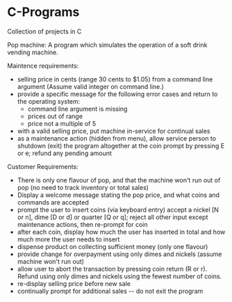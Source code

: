 # C-Programs

Collection of projects in C

Pop machine: A program which simulates the operation of a soft drink vending machine. 

Maintence requirements:
*	selling price in cents (range 30 cents to $1.05) from a command line argument (Assume valid integer on command line.)
*	provide a specific message for the following error cases and return to the operating system:
    * command line argument is missing
    * prices out of range
    * price not a multiple of 5 
*	with a valid selling price, put machine in-service for continual sales
*	as a maintenance action (hidden from menu), allow service person to shutdown (exit) the program altogether at the coin prompt by pressing E or e; refund any pending amount

Customer Requirements: 
*	There is only one flavour of pop, and that the machine won't run out of pop (no need to track inventory or total sales)
*	Display a welcome message stating the pop price, and what coins and commands are accepted
*	prompt the user to insert coins (via keyboard entry)
	accept a nickel [N or n], dime [D or d] or quarter [Q or q]; reject all other input except maintenance actions, then re-prompt for coin
*	after each coin, display how much the user has inserted in total and how much more the user needs to insert
*	dispense product on collecting sufficient money (only one flavour)
*	provide change for overpayment using only dimes and nickels (assume machine won't run out)
*	allow user to abort the transaction by pressing coin return (R or r). Refund using only dimes and nickels using the fewest number of coins. 
*	re-display selling price before new sale
*	continually prompt for additional sales -- do not exit the program

 
